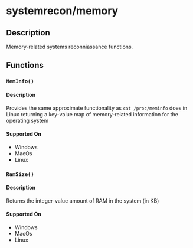 systemrecon/memory
==================

## Description

Memory-related systems reconniassance functions.

## Functions

### `MemInfo()`
#### Description
Provides the same approximate functionality as `cat /proc/meminfo` does in Linux
returning a key-value map of memory-related information for the operating system

#### Supported On
* Windows
* MacOs
* Linux

### `RamSize()`
#### Description
Returns the integer-value amount of RAM in the system (in KB)

#### Supported On
* Windows
* MacOs
* Linux
